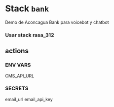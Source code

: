 # Stack `bank`

Demo de Aconcagua Bank para voicebot y chatbot


### Usar stack rasa_312



## actions

### ENV VARS

CMS_API_URL



### SECRETS

email_url
email_api_key

